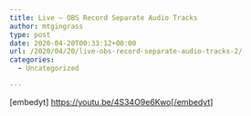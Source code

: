 ```yaml
---
title: Live – OBS Record Separate Audio Tracks
author: mtgingrass
type: post
date: 2020-04-20T00:33:12+00:00
url: /2020/04/20/live-obs-record-separate-audio-tracks-2/
categories:
  - Uncategorized

---
```

[embedyt] https://youtu.be/4S34O9e6Kwo[/embedyt]